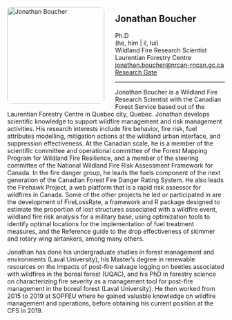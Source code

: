 
<img 
    style="height: 225px;
           border-radius: 10px;
           margin: auto;
           float: left;
           margin-right: 25px"
    src="/website_en/contact/jboucher.jpg" 
    alt="Jonathan Boucher">
</img>

## Jonathan Boucher
Ph.D  
(he, him | il, lui)  
Wildland Fire Research Scientist  
Laurentian Forestry Centre  
[jonathan.boucher@nrcan-rncan.gc.ca](mailto:jonathan.boucher@NRCan-RNCan.gc.ca)  
[Research Gate](https://www.researchgate.net/profile/Jonathan-Boucher-3)  

---

Jonathan Boucher is a Wildland Fire Research Scientist with the Canadian Forest Service based out of the Laurentian Forestry Centre in Quebec city, Quebec. Jonathan develops scientific knowledge to support wildfire management and risk management activities. His research interests include fire behavior, fire risk, fuel attributes modelling, mitigation actions at the wildland urban interface, and suppression effectiveness. At the Canadian scale, he is a member of the scientific committee and operational committee of the Forest Mapping Program for Wildland Fire Resilience, and a member of the steering committee of the National Wildland Fire Risk Assessment Framework for Canada. In the fire danger group, he leads the fuels component of the next generation of the Canadian Forest Fire Danger Rating System. He also leads the Firehawk Project, a web platform that is a rapid risk assessor for wildfires in Canada. Some of the other projects he led or participated in are the development of FireLossRate, a framework and R package designed to estimate the proportion of lost structures associated with a wildfire event, wildland fire risk analysis for a military base, using optimization tools to identify optimal locations for the implementation of fuel treatment measures, and the Reference guide to the drop effectiveness of skimmer and rotary wing airtankers, among many others.
 
Jonathan has done his undergraduate studies in forest management and environments (Laval University), his Master’s degree in renewable resources on the impacts of post-fire salvage logging on beetles associated with wildfires in the boreal forest (UQAC), and his PhD in forestry science on characterizing fire severity as a management tool for post-fire management in the boreal forest (Laval University). He then worked from 2015 to 2019 at SOPFEU where he gained valuable knowledge on wildfire management and operations, before obtaining his current position at the CFS in 2019.
